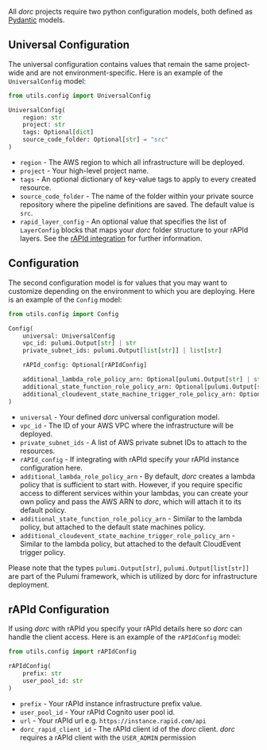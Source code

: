All *dorc* projects require two python configuration models, both defined as [Pydantic](https://pydantic.dev/) models.

## Universal Configuration

The universal configuration contains values that remain the same project-wide and are not environment-specific. Here is an example of the `UniversalConfig` model:

```python
from utils.config import UniversalConfig

UniversalConfig(
    region: str
    project: str
    tags: Optional[dict]
    source_code_folder: Optional[str] = "src"
)
```

* `region` - The AWS region to which all infrastructure will be deployed.
* `project` - Your high-level project name.
* `tags` - An optional dictionary of key-value tags to apply to every created resource.
* `source_code_folder` - The name of the folder within your private source repository where the pipeline definitions are saved. The default value is `src`.
* `rapid_layer_config` - An optional value that specifies the list of `LayerConfig` blocks that maps your *dorc* folder structure to your rAPId layers. See the [rAPId integration](/rapid_integration) for further information.

## Configuration

The second configuration model is for values that you may want to customize depending on the environment to which you are deploying. Here is an example of the `Config` model:

```python
from utils.config import Config

Config(
    universal: UniversalConfig
    vpc_id: pulumi.Output[str] | str
    private_subnet_ids: pulumi.Output[list[str]] | list[str]

    rAPId_config: Optional[rAPIdConfig]

    additional_lambda_role_policy_arn: Optional[pulumi.Output[str] | str]
    additional_state_function_role_policy_arn: Optional[pulumi.Output[str] | str]
    additional_cloudevent_state_machine_trigger_role_policy_arn: Optional[pulumi.Output[str] | str]
)
```

* `universal` - Your defined *dorc* universal configuration model.
* `vpc_id` - The ID of your AWS VPC where the infrastructure will be deployed.
* `private_subnet_ids` - A list of AWS private subnet IDs to attach to the resources.
* `rAPId_config` - If integrating with rAPId specify your rAPId instance configuration here.
* `additional_lambda_role_policy_arn` - By default, *dorc* creates a lambda policy that is sufficient to start with. However, if you require specific access to different services within your lambdas, you can create your own policy and pass the AWS ARN to *dorc*, which will attach it to its default policy.
* `additional_state_function_role_policy_arn` - Similar to the lambda policy, but attached to the default state machines policy.
* `additional_cloudevent_state_machine_trigger_role_policy_arn` - Similar to the lambda policy, but attached to the default CloudEvent trigger policy.

Please note that the types `pulumi.Output[str]`, `pulumi.Output[list[str]]` are part of the Pulumi framework, which is utilized by dorc for infrastructure deployment.

## rAPId Configuration

If using *dorc* with rAPId you specify your rAPId details here so *dorc* can handle the client access. Here is an example of the `rAPIdConfig` model:

```python
from utils.config import rAPIdConfig

rAPIdConfig(
    prefix: str
    user_pool_id: str
)
```

* `prefix` - Your rAPId instance infrastructure prefix value.
* `user_pool_id` - Your rAPId Cognito user pool id.
* `url` - Your rAPId url e.g. `https://instance.rapid.com/api`
* `dorc_rapid_client_id` - The rAPId client id of the *dorc* client. *dorc* requires a rAPId client with the `USER_ADMIN` permission
